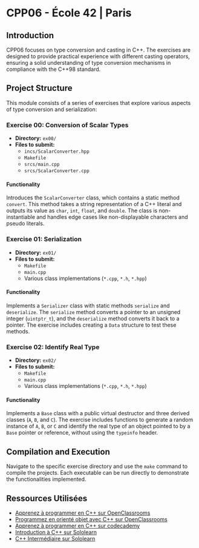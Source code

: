 # **CPP06 - École 42 | Paris**

## Introduction
CPP06 focuses on type conversion and casting in C++. The exercises are designed to provide practical experience with different casting operators, ensuring a solid understanding of type conversion mechanisms in compliance with the C++98 standard.

## Project Structure
This module consists of a series of exercises that explore various aspects of type conversion and serialization:

### Exercise 00: Conversion of Scalar Types
- **Directory:** `ex00/`
- **Files to submit:**
  - `incs/ScalarConverter.hpp`
  - `Makefile`
  - `srcs/main.cpp`
  - `srcs/ScalarConverter.cpp`


#### Functionality
Introduces the `ScalarConverter` class, which contains a static method `convert`. This method takes a string representation of a C++ literal and outputs its value as `char`, `int`, `float`, and `double`. The class is non-instantiable and handles edge cases like non-displayable characters and pseudo literals.

### Exercise 01: Serialization
- **Directory:** `ex01/`
- **Files to submit:**
  - `Makefile`
  - `main.cpp`
  - Various class implementations (`*.cpp`, `*.h`, `*.hpp`)

#### Functionality
Implements a `Serializer` class with static methods `serialize` and `deserialize`. The `serialize` method converts a pointer to an unsigned integer (`uintptr_t`), and the `deserialize` method converts it back to a pointer. The exercise includes creating a `Data` structure to test these methods.

### Exercise 02: Identify Real Type
- **Directory:** `ex02/`
- **Files to submit:**
  - `Makefile`
  - `main.cpp`
  - Various class implementations (`*.cpp`, `*.h`, `*.hpp`)

#### Functionality
Implements a `Base` class with a public virtual destructor and three derived classes (`A`, `B`, and `C`). The exercise includes functions to generate a random instance of `A`, `B`, or `C` and identify the real type of an object pointed to by a `Base` pointer or reference, without using the `typeinfo` header.

## Compilation and Execution
Navigate to the specific exercise directory and use the `make` command to compile the projects. Each executable can be run directly to demonstrate the functionalities implemented.

## Ressources Utilisées
- [Apprenez à programmer en C++ sur OpenClassrooms](https://openclassrooms.com/fr/courses/1894236-apprenez-a-programmer-en-c)
- [Programmez en orienté objet avec C++ sur OpenClassrooms](https://openclassrooms.com/fr/courses/7137751-programmez-en-oriente-objet-avec-c)
- [Apprenez à programmer en C++ sur codecademy](https://www.codecademy.com/catalog/language/c-plus-plus)
- [Introduction à C++ sur Sololearn](https://www.sololearn.com/fr/learn/courses/c-plus-plus-introduction)
- [C++ Intermédiaire sur Sololearn](https://www.sololearn.com/fr/learn/courses/c-plus-plus-intermediate)

